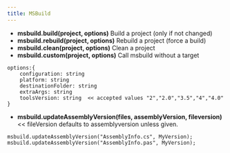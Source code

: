 ```yaml
---
title: MSBuild
---
```

* **msbuild.build(project, options)** Build a project (only if not changed)
* **msbuild.rebuild(project, options)** Rebuild a project (force a build)
* **msbuild.clean(project, options)** Clean a project
* **msbuild.custom(project, options)** Call msbuild without a target

```
options:{
    configuration: string
    platform: string
    destinationFolder: string
    extraArgs: string
    toolsVersion: string  << accepted values "2","2.0","3.5","4","4.0"
}  
```

* **msbuild.updateAssemblyVersion(files, assemblyVersion, fileversion)** << fileVersion defaults to assemblyversion unless given.
```
msbuild.updateAssemblyVersion("AssemblyInfo.cs", MyVersion);
msbuild.updateAssemblyVersion("AssemblyInfo.pas", MyVersion);
```
